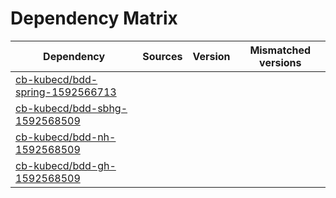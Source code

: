 # Dependency Matrix

Dependency | Sources | Version | Mismatched versions
---------- | ------- | ------- | -------------------
[cb-kubecd/bdd-spring-1592566713](https://github.com/cb-kubecd/bdd-spring-1592566713.git) |  | []() | 
[cb-kubecd/bdd-sbhg-1592568509](https://github.com/cb-kubecd/bdd-sbhg-1592568509.git) |  | []() | 
[cb-kubecd/bdd-nh-1592568509](https://github.com/cb-kubecd/bdd-nh-1592568509.git) |  | []() | 
[cb-kubecd/bdd-gh-1592568509](https://github.com/cb-kubecd/bdd-gh-1592568509.git) |  | []() | 
